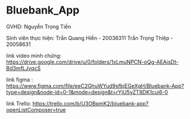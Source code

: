 # Bluebank_App
GVHD: Nguyễn Trọng Tiến

Sinh viên thực hiện: Trần Quang Hiển - 20036311
                     Trần Trọng Thiệp - 20058631

link video minh chứng: https://drive.google.com/drive/u/0/folders/1xLmuNPCN-oQg-AEAisDt-Bd3mfLJvqcS

link figma : https://www.figma.com/file/eeC2GhuWYud9sfbjEGeXgH/Bluebank-App?type=design&node-id=0-1&mode=design&t=rYjU5yZT8DK1cui6-0

link Trello: https://trello.com/b/U3OBpmK2/bluebank-app?openListComposer=true
